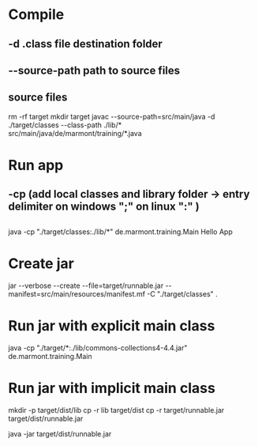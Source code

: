 
# Compile
## -d .class file destination folder
## --source-path path to source files
## source files 
rm -rf target
mkdir target
javac --source-path=src/main/java -d ./target/classes --class-path ./lib/* src/main/java/de/marmont/training/*.java

# Run app
## -cp (add local classes and library folder -> entry delimiter on windows ";" on linux ":" )
## 
java -cp "./target/classes:./lib/*" de.marmont.training.Main
Hello App

# Create jar
jar --verbose --create --file=target/runnable.jar --manifest=src/main/resources/manifest.mf -C "./target/classes" .

# Run jar with explicit main class
java -cp "./target/*:./lib/commons-collections4-4.4.jar" de.marmont.training.Main

# Run jar with implicit main class
mkdir -p target/dist/lib
cp -r lib target/dist
cp -r target/runnable.jar target/dist/runnable.jar

java -jar target/dist/runnable.jar


